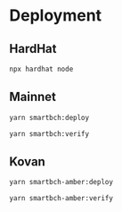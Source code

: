 # Deployment

## HardHat

```sh
npx hardhat node
```

## Mainnet

```sh
yarn smartbch:deploy
```

```sh
yarn smartbch:verify
```

## Kovan

```sh
yarn smartbch-amber:deploy
```

```sh
yarn smartbch-amber:verify
```
